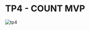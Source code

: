 # TP4 - COUNT MVP

![tp4](https://firebasestorage.googleapis.com/v0/b/bossyapp-54cf2.appspot.com/o/productsImages%2Ftp4_image.png?alt=media&token=0edfc34b-239c-4e76-9f22-0f949557b26a)
